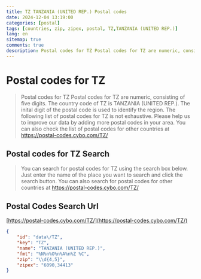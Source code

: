 ```yaml
---
title: TZ TANZANIA (UNITED REP.) Postal codes 
date: 2024-12-04 13:19:00
categories: [postal]
tags: [countries, zip, zipex, postal, TZ,TANZANIA (UNITED REP.)]
lang: en
sitemap: true
comments: true
description: Postal codes for TZ Postal codes for TZ are numeric, consisting of five digits. The country code of TZ is TANZANIA (UNITED REP.). The inital digit of the postal code is used to identify the region. The following list of postal codes for TZ is not exhaustive. Please help us to improve our data by adding more postal codes in your area. You can also check the list of postal codes for other countries at https://postal-codes.cybo.com/TZ/
---
```


# Postal codes for TZ
> Postal codes for TZ Postal codes for TZ are numeric, consisting of five digits. The country code of TZ is TANZANIA (UNITED REP.). The inital digit of the postal code is used to identify the region. The following list of postal codes for TZ is not exhaustive. Please help us to improve our data by adding more postal codes in your area. You can also check the list of postal codes for other countries at https://postal-codes.cybo.com/TZ/

## Postal codes for TZ Search 
> You can search for postal codes for TZ using the search box below. Just enter the name of the place you want to search and click the search button. You can also search for postal codes for other countries at https://postal-codes.cybo.com/TZ/

## Postal Codes Search Url

[https://postal-codes.cybo.com/TZ/](https://postal-codes.cybo.com/TZ/)
```json
{
    "id": "data\/TZ",
    "key": "TZ",
    "name": "TANZANIA (UNITED REP.)",
    "fmt": "%N%n%O%n%A%n%Z %C",
    "zip": "\\d{4,5}",
    "zipex": "6090,34413"
}
```

